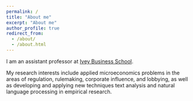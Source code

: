 ```yaml
---
permalink: /
title: "About me"
excerpt: "About me"
author_profile: true
redirect_from:
  - /about/
  - /about.html
---
```



I am an assistant professor at [Ivey Business School](https://www.ivey.uwo.ca/).

My research interests include applied microeconomics problems in the areas of regulation, rulemaking, corporate influence, and lobbying, as well as developing and applying new techniques text analysis and natural language processing in empirical research.
